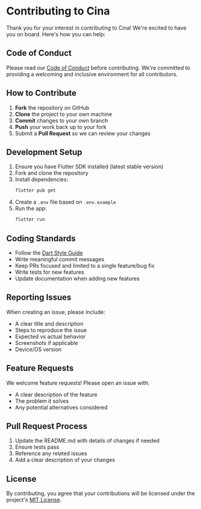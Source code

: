 # Contributing to Cina

Thank you for your interest in contributing to Cina! We're excited to have you on board. Here's how you can help:

## Code of Conduct

Please read our [Code of Conduct](CODE_OF_CONDUCT.md) before contributing. We're committed to providing a welcoming and inclusive environment for all contributors.

## How to Contribute

1. **Fork** the repository on GitHub
2. **Clone** the project to your own machine
3. **Commit** changes to your own branch
4. **Push** your work back up to your fork
5. Submit a **Pull Request** so we can review your changes

## Development Setup

1. Ensure you have Flutter SDK installed (latest stable version)
2. Fork and clone the repository
3. Install dependencies:
   ```bash
   flutter pub get
   ```
4. Create a `.env` file based on `.env.example`
5. Run the app:
   ```bash
   flutter run
   ```

## Coding Standards

- Follow the [Dart Style Guide](https://dart.dev/guides/language/effective-dart/style)
- Write meaningful commit messages
- Keep PRs focused and limited to a single feature/bug fix
- Write tests for new features
- Update documentation when adding new features

## Reporting Issues

When creating an issue, please include:
- A clear title and description
- Steps to reproduce the issue
- Expected vs actual behavior
- Screenshots if applicable
- Device/OS version

## Feature Requests

We welcome feature requests! Please open an issue with:
- A clear description of the feature
- The problem it solves
- Any potential alternatives considered

## Pull Request Process

1. Update the README.md with details of changes if needed
2. Ensure tests pass
3. Reference any related issues
4. Add a clear description of your changes

## License

By contributing, you agree that your contributions will be licensed under the project's [MIT License](LICENSE).
